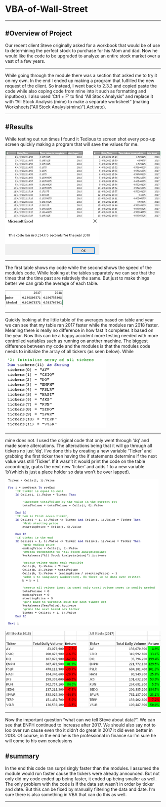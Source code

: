 # VBA-of-Wall-Street
---
#Overview of Project
---
Our recent client Steve originally asked for a workbook that would be of use to determining the perfect stock to purchase for his Mom and dad. Now he would like the code to be upgraded to analyze an entire stock market over a vast of a few years. 

---
  While going through the module there was a section that asked me to try it on my own. In the end I ended up making a program that fulfilled the new request of the client. So instead, I went back to 2.3.3 and copied paste the code while also coping code from mine into it such as formatting and inputbox(). I also used ‘Ctrl + F’ to find “All Stock Analysis” and replace it with “All Stock Analysis (mine) to make a separate worksheet” (making Worksheets("All Stock Analysis(mine)").Activate).  

---
#Results
---
While testing out run times I found it Tedious to screen shot every pop-up screen quickly making a program that will save the values for me. 

![runtime.png](runtime.png)
![Capture.PNG](Capture.PNG)

---
The first table shows my code while the second shows the speed of the module’s code. While looking at the tables separately we can see that the times that the time past are relatively the same. But just to make things better we can grab the average of each table.

![Averatge_Runtime.png](Averatge_Runtime.png)

---
Quickly looking at the little table of the averages based on table and year we can see that my table ran 2017 faster while the modules ran 2018 faster. Meaning there is really no difference in how fast it completes it based on the year. Now this can be a happy accident more testing needed with more controlled variables such as running on another machine. The biggest difference between my code and the modules is that the modules code needs to initialize the array of all tickers (as seen below). While 

![Code_1.png](Code_1.png)

---
mine does not. I used the original code that only went through ‘dq’ and made some altercations. The altercations being that it will go through all tickers no just ‘dq’. I’ve done this by creating a new variable ‘Ticker’ and grabbing the first ticker then having the if statements determine if the next value was still ‘Ticker’. If it wasn’t it would print the code on the table accordingly, grabs the next new ‘ticker’ and adds 1 to a new variable ‘b’(which is just a place holder so data won’t be over lapped). 

![code_2.png](code_2.png)

![All_Stocks_Tables.png](All_Stocks_Tables.png)

---
Now the important question “what can we tell Steve about data?”. We can see that ENPH continued to increase after 2017. We should also say not to loo over run cause even tho it didn’t do great in 2017 it did even better in 2018. Of course, in the end he is the professional in finance so I’m sure he will come to his own conclusions


#summary
---
In the end this code ran surprisingly faster than the modules. I assumed the module would run faster cause the tickers were already announced. But not only did my code ended up being faster, it ended up being smaller as well. The only problem with the code is if the data set wasn’t in order by ticker and date. But this can be fixed by manually filtering the data and date. I’m sure there is also something in VBA that can do this as well. 

---



